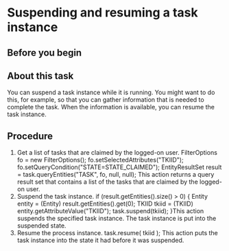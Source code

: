 <!-- image -->

# Suspending and resuming a task instance

## Before you begin

## About this task

You can suspend a task instance while it is running. You
might want to do this, for example, so that you can gather information
that is needed to complete the task. When the information is available,
you can resume the task instance.

## Procedure

1. Get a list of tasks that are claimed by the logged-on user.
FilterOptions fo = new FilterOptions();
fo.setSelectedAttributes("TKIID");
fo.setQueryCondition("STATE=STATE\_CLAIMED");
EntityResultSet result = task.queryEntities("TASK", fo, null, null);
This action returns a query result set that contains
a list of the tasks that are claimed by the logged-on user.
2. Suspend the task instance. if (result.getEntities().size() > 0)
{
  Entity entity = (Entity) result.getEntities().get(0);
  TKIID tkiid = (TKIID) entity.getAttributeValue("TKIID");
  task.suspend(tkiid);
}This action suspends
the specified task instance. The task instance is put into the suspended
state.
3. Resume the process instance. task.resume( tkiid );
This action puts the task instance into the state it
had before it was suspended.
